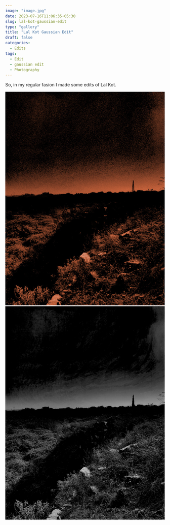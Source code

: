 ```yaml
---
image: "image.jpg"
date: 2023-07-16T11:06:35+05:30
slug: lal-kot-gaussian-edit
type: "gallery"
title: "Lal Kot Gaussian Edit"
draft: false
categories:
  - Edits
tags:
  - Edit
  - gaussian edit
  - Photography
---
```


So, in my regular fasion I made some edits of Lal Kot.

<img src="image1.jpg">
<img src="image2.jpg">